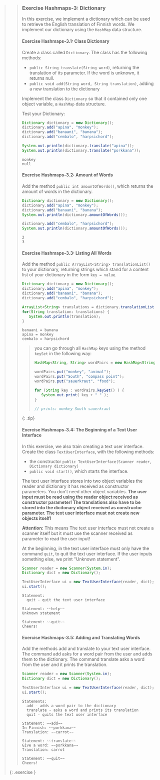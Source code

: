 >>### Exercise Hashmaps-3: Dictionary
>>
>> In this exercise, we implement a dictionary which can be used to retrieve the English translation of Finnish words. We implement our dictionary using the `HashMap` data structure.
>>
>> #### Exercise Hashmaps-3.1: Class Dictionary
>>
>> Create a class called `Dictionary`. The class has the following methods:
>>
>> - `public String translate(String word)`, returning the translation of its parameter. If the word is unknown, it returns null.
>> - `public void add(String word, String translation)`, adding a new translation to the dictionary
>>
>> Implement the class `Dictionary` so that it contained only one object variable, a `HashMap` data structure.
>>
>> Test your Dictionary:
>> ```java
>>Dictionary dictionary = new Dictionary();
>>dictionary.add("apina", "monkey");
>>dictionary.add("banaani", "banana");
>>dictionary.add("cembalo", "harpsichord");
>>
>>System.out.println(dictionary.translate("apina"));
>>System.out.println(dictionary.translate("porkkana"));
>> ```
>>
>> ```output
>> monkey
>> null
>> ```
>>
>> #### Exercise Hashmaps-3.2: Amount of Words
>>
>> Add the method `public int amountOfWords()`, which returns the amount of words in the dictionary.
>>
>> ```java
>>Dictionary dictionary = new Dictionary();
>>dictionary.add("apina", "monkey");
>>dictionary.add("banaani", "banana");
>>System.out.println(dictionary.amountOfWords());
>>
>>dictionary.add("cembalo", "harpsichord");
>>System.out.println(dictionary.amountOfWords());
>> ```
>>
>> ```output
>> 2
>> 3
>> ```
>>
>> #### Exercise Hashmaps-3.3: Listing All Words
>> 
>> Add the method `public ArrayList<String> translationList()` to your dictionary, returning strings which stand for a content list of your dictionary in the form `key = value`.
>>
>> ```java
>>Dictionary dictionary = new Dictionary();
>>dictionary.add("apina", "monkey");
>>dictionary.add("banaani", "banana");
>>dictionary.add("cembalo", "harpsichord");
>>
>>ArrayList<String> translations = dictionary.translationList();
>>for(String translation: translations) {
>>    System.out.println(translation);
>>}
>> ```
>>
>> ```output
>> banaani = banana
>> apina = monkey
>> cembalo = harpsichord
>> ```
>>
>>> you can go through all `HashMap` keys using the method `keySet` in the following way:
>>>
>>> ```java
>>>HashMap<String, String> wordPairs = new HashMap<String, String>();
>>>
>>>wordPairs.put("monkey", "animal");
>>>wordPairs.put("South", "compass point");
>>>wordPairs.put("sauerkraut", "food");
>>>
>>>for (String key : wordPairs.keySet() ) {
>>>    System.out.print( key + " " );
>>>}
>>>
>>>// prints: monkey South sauerkraut
>>> ```
>>>
>>{: .tip}
>>
>> #### Exercise Hashmaps-3.4: The Beginning of a Text User Interface
>>
>> In this exercise, we also train creating a text user interface. Create the class `TextUserInterface`, with the following methods:
>>
>> - the constructor `public TextUserInterface(Scanner reader, Dictionary dictionary)`
>> - `public void start()`, which starts the interface.
>> 
>> The text user interface stores into two object variables the reader and dictionary it has received as constructor parameters. You don't need other object variables. **The user input must be read using the reader object received as constructor parameter! The translations also have to be stored into the dicitonary object received as constructor parameter. The text user interface must not create new objects itself!**
>>
>> **Attention:** This means The text user interface must not create a scanner itself but it must use the scanner received as parameter to read the user input!
>>
>> At the beginning, in the text user interface must only have the command `quit`, to quit the text user interface. If the user inputs something else, we print "Unknown statement".
>>
>> ```java
>> Scanner reader = new Scanner(System.in);
>> Dictionary dict = new Dictionary();
>>
>> TextUserInterface ui = new TextUserInterface(reader, dict);
>> ui.start();
>> ```
>> 
>> ```output
>> Statement:
>>   quit - quit the text user interface
>>
>> Statement: ~~help~~
>> Unknown statement
>>
>> Statement: ~~quit~~
>> Cheers!
>> ```
>>
>> #### Exercise Hashmaps-3.5: Adding and Translating Words
>>
>> Add the methods add and translate to your text user interface. The command add asks for a word pair from the user and adds them to the dictionary. The command translate asks a word from the user and it prints the translation.
>>
>> ```java
>> Scanner reader = new Scanner(System.in);
>> Dictionary dict = new Dictionary();
>>
>> TextUserInterface ui = new TextUserInterface(reader, dict);
>> ui.start();
>> ```
>>
>> ```output
>> Statements:
>>   add - adds a word pair to the dictionary
>>   translate - asks a word and prints its translation
>>   quit - quits the text user interface
>>
>> Statement: ~~add~~
>> In Finnish: ~~porkkana~~
>> Translation: ~~carrot~~
>>
>> Statement: ~~translate~~
>> Give a word: ~~porkkana~~
>> Translation: carrot
>>
>> Statement: ~~quit~~
>> Cheers!
>> ```
>>
>{: .exercise }